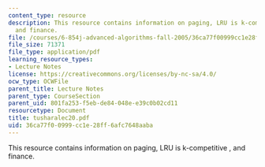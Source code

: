 ```yaml
---
content_type: resource
description: This resource contains information on paging, LRU is k-competitive ,
  and finance.
file: /courses/6-854j-advanced-algorithms-fall-2005/36ca77f00999cc1e28ff6afc7648aaba_tusharalec20.pdf
file_size: 71371
file_type: application/pdf
learning_resource_types:
- Lecture Notes
license: https://creativecommons.org/licenses/by-nc-sa/4.0/
ocw_type: OCWFile
parent_title: Lecture Notes
parent_type: CourseSection
parent_uid: 801fa253-f5eb-de84-048e-e39c0b02cd11
resourcetype: Document
title: tusharalec20.pdf
uid: 36ca77f0-0999-cc1e-28ff-6afc7648aaba
---
```

This resource contains information on paging, LRU is k-competitive , and finance.